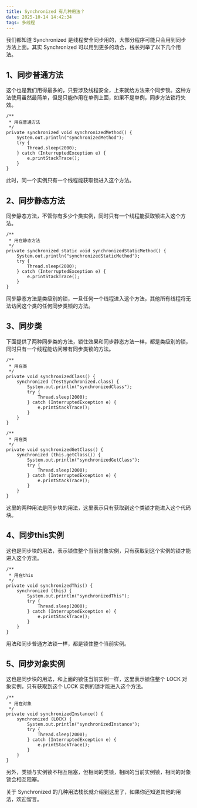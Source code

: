 ```yaml
---
title: Synchronized 有几种用法？
date: 2025-10-14 14:42:34
tags: 多线程
---
```


我们都知道 Synchronized 是线程安全同步用的，大部分程序可能只会用到同步方法上面。其实 Synchronized 可以用到更多的场合，栈长列举了以下几个用法。

## **1、同步普通方法**

这个也是我们用得最多的，只要涉及线程安全，上来就给方法来个同步锁。这种方法使用虽然最简单，但是只能作用在单例上面，如果不是单例，同步方法锁将失效。

```
/**
 * 用在普通方法
 */
private synchronized void synchronizedMethod() {
	System.out.println("synchronizedMethod");
	try {
		Thread.sleep(2000);
	} catch (InterruptedException e) {
		e.printStackTrace();
	}
}
```

此时，同一个实例只有一个线程能获取锁进入这个方法。


## 2、同步静态方法

同步静态方法，不管你有多少个类实例，同时只有一个线程能获取锁进入这个方法。

```
/**
 * 用在静态方法
 */
private synchronized static void synchronizedStaticMethod() {
	System.out.println("synchronizedStaticMethod");
	try {
		Thread.sleep(2000);
	} catch (InterruptedException e) {
		e.printStackTrace();
	}
}
```

同步静态方法是类级别的锁，一旦任何一个线程进入这个方法，其他所有线程将无法访问这个类的任何同步类锁的方法。

## 3、同步类

下面提供了两种同步类的方法，锁住效果和同步静态方法一样，都是类级别的锁，同时只有一个线程能访问带有同步类锁的方法。

```
/**
 * 用在类
 */
private void synchronizedClass() {
	synchronized (TestSynchronized.class) {
		System.out.println("synchronizedClass");
		try {
			Thread.sleep(2000);
		} catch (InterruptedException e) {
			e.printStackTrace();
		}
	}
}

/**
 * 用在类
 */
private void synchronizedGetClass() {
	synchronized (this.getClass()) {
		System.out.println("synchronizedGetClass");
		try {
			Thread.sleep(2000);
		} catch (InterruptedException e) {
			e.printStackTrace();
		}
	}
}
```

这里的两种用法是同步块的用法，这里表示只有获取到这个类锁才能进入这个代码块。

## 4、同步this实例

这也是同步块的用法，表示锁住整个当前对象实例，只有获取到这个实例的锁才能进入这个方法。

```
/**
 * 用在this
 */
private void synchronizedThis() {
	synchronized (this) {
		System.out.println("synchronizedThis");
		try {
			Thread.sleep(2000);
		} catch (InterruptedException e) {
			e.printStackTrace();
		}
	}
}
```

用法和同步普通方法锁一样，都是锁住整个当前实例。

## 5、同步对象实例

这也是同步块的用法，和上面的锁住当前实例一样，这里表示锁住整个 LOCK 对象实例，只有获取到这个 LOCK 实例的锁才能进入这个方法。

```
/**
 * 用在对象
 */
private void synchronizedInstance() {
	synchronized (LOCK) {
		System.out.println("synchronizedInstance");
		try {
			Thread.sleep(2000);
		} catch (InterruptedException e) {
			e.printStackTrace();
		}
	}
}
```

另外，类锁与实例锁不相互阻塞，但相同的类锁，相同的当前实例锁，相同的对象锁会相互阻塞。

关于 Synchronized 的几种用法栈长就介绍到这里了，如果你还知道其他的用法，欢迎留言。


